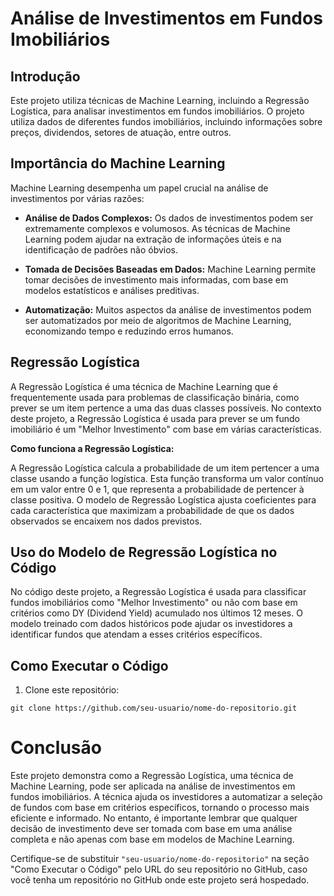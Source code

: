 # Análise de Investimentos em Fundos Imobiliários

## Introdução

Este projeto utiliza técnicas de Machine Learning, incluindo a Regressão Logística, para analisar investimentos em fundos imobiliários. O projeto utiliza dados de diferentes fundos imobiliários, incluindo informações sobre preços, dividendos, setores de atuação, entre outros.

## Importância do Machine Learning

Machine Learning desempenha um papel crucial na análise de investimentos por várias razões:

- **Análise de Dados Complexos:** Os dados de investimentos podem ser extremamente complexos e volumosos. As técnicas de Machine Learning podem ajudar na extração de informações úteis e na identificação de padrões não óbvios.

- **Tomada de Decisões Baseadas em Dados:** Machine Learning permite tomar decisões de investimento mais informadas, com base em modelos estatísticos e análises preditivas.

- **Automatização:** Muitos aspectos da análise de investimentos podem ser automatizados por meio de algoritmos de Machine Learning, economizando tempo e reduzindo erros humanos.

## Regressão Logística

A Regressão Logística é uma técnica de Machine Learning que é frequentemente usada para problemas de classificação binária, como prever se um item pertence a uma das duas classes possíveis. No contexto deste projeto, a Regressão Logística é usada para prever se um fundo imobiliário é um "Melhor Investimento" com base em várias características.

**Como funciona a Regressão Logística:**

A Regressão Logística calcula a probabilidade de um item pertencer a uma classe usando a função logística. Esta função transforma um valor contínuo em um valor entre 0 e 1, que representa a probabilidade de pertencer à classe positiva. O modelo de Regressão Logística ajusta coeficientes para cada característica que maximizam a probabilidade de que os dados observados se encaixem nos dados previstos.

## Uso do Modelo de Regressão Logística no Código

No código deste projeto, a Regressão Logística é usada para classificar fundos imobiliários como "Melhor Investimento" ou não com base em critérios como DY (Dividend Yield) acumulado nos últimos 12 meses. O modelo treinado com dados históricos pode ajudar os investidores a identificar fundos que atendam a esses critérios específicos.

## Como Executar o Código

1. Clone este repositório:

```shell
git clone https://github.com/seu-usuario/nome-do-repositorio.git
```

# Conclusão
Este projeto demonstra como a Regressão Logística, uma técnica de Machine Learning, pode ser aplicada na análise de investimentos em fundos imobiliários. A técnica ajuda os investidores a automatizar a seleção de fundos com base em critérios específicos, tornando o processo mais eficiente e informado. No entanto, é importante lembrar que qualquer decisão de investimento deve ser tomada com base em uma análise completa e não apenas com base em modelos de Machine Learning.



Certifique-se de substituir `"seu-usuario/nome-do-repositorio"` na seção "Como Executar o Código" pelo URL do seu repositório no GitHub, caso você tenha um repositório no GitHub onde este projeto será hospedado.
